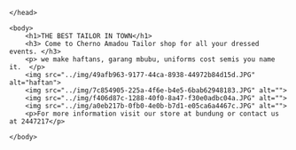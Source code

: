 <!DOCTYPE html>
<html>
    <head>
        <title>Tailor Amadou</title>


    </head>

    <body>
        <h1>THE BEST TAILOR IN TOWN</h1>
        <h3> Come to Cherno Amadou Tailor shop for all your dressed events. </h3>
        <p> we make haftans, garang mbubu, uniforms cost semis you name it.  </p>
        <img src="../img/49afb963-9177-44ca-8938-44972b84d15d.JPG" alt="haftan">
        <img src="../img/7c854905-225a-4f6e-b4e5-6bab62948183.JPG" alt="">
        <img src="../img/f406d87c-1288-40f0-8a47-f30e0adbc04a.JPG" alt="">
        <img src="../img/a0eb217b-0fb0-4e0b-b7d1-e05ca6a4467c.JPG" alt="">
        <p>For more information visit our store at bundung or contact us at 2447217</p>

    </body>
</html>
